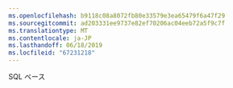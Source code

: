 ```yaml
---
ms.openlocfilehash: b9118c08a8072fb80e33579e3ea65479f6a47f29
ms.sourcegitcommit: ad203331ee9737e82ef70206ac04eeb72a5f9c7f
ms.translationtype: MT
ms.contentlocale: ja-JP
ms.lasthandoff: 06/18/2019
ms.locfileid: "67231218"
---
```

SQL ベース